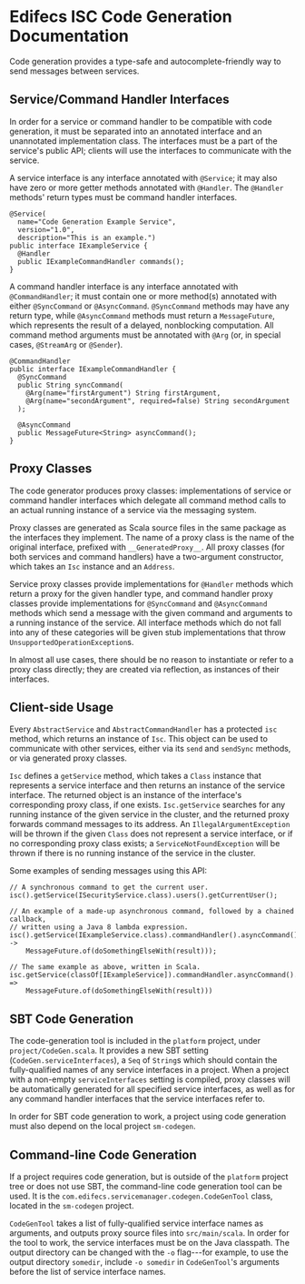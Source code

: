 Edifecs ISC Code Generation Documentation
=====================================

Code generation provides a type-safe and autocomplete-friendly way to send messages between services.

Service/Command Handler Interfaces
----------------------------------

In order for a service or command handler to be compatible with code generation, it must be separated into an annotated interface and an unannotated implementation class. The interfaces must be a part of the service's public API; clients will use the interfaces to communicate with the service.

A service interface is any interface annotated with `@Service`; it may also have zero or more getter methods annotated with `@Handler`. The `@Handler` methods' return types must be command handler interfaces.

    @Service(
      name="Code Generation Example Service",
      version="1.0",
      description="This is an example.")
    public interface IExampleService {
      @Handler
      public IExampleCommandHandler commands();
    }

A command handler interface is any interface annotated with `@CommandHandler`; it must contain one or more method(s) annotated with either `@SyncCommand` or `@AsyncCommand`. `@SyncCommand` methods may have any return type, while `@AsyncCommand` methods must return a `MessageFuture`, which represents the result of a delayed, nonblocking computation. All command method arguments must be annotated with `@Arg` (or, in special cases, `@StreamArg` or `@Sender`).

    @CommandHandler
    public interface IExampleCommandHandler {
      @SyncCommand
      public String syncCommand(
        @Arg(name="firstArgument") String firstArgument,
        @Arg(name="secondArgument", required=false) String secondArgument
      );
      
      @AsyncCommand
      public MessageFuture<String> asyncCommand();
    }

Proxy Classes
-------------

The code generator produces proxy classes: implementations of service or command handler interfaces which delegate all command method calls to an actual running instance of a service via the messaging system.

Proxy classes are generated as Scala source files in the same package as the interfaces they implement. The name of a proxy class is the name of the original interface, prefixed with `__GeneratedProxy__`. All proxy classes (for both services and command handlers) have a two-argument constructor, which takes an `Isc` instance and an `Address`.

Service proxy classes provide implementations for `@Handler` methods which return a proxy for the given handler type, and command handler proxy classes provide implementations for `@SyncCommand` and `@AsyncCommand` methods which send a message with the given command and arguments to a running instance of the service. All interface methods which do not fall into any of these categories will be given stub implementations that throw `UnsupportedOperationException`s.

In almost all use cases, there should be no reason to instantiate or refer to a proxy class directly; they are created via reflection, as instances of their interfaces.

Client-side Usage
-----------------

Every `AbstractService` and `AbstractCommandHandler` has a protected `isc` method, which returns an instance of `Isc`. This object can be used to communicate with other services, either via its `send` and `sendSync` methods, or via generated proxy classes.

`Isc` defines a `getService` method, which takes a `Class` instance that represents a service interface and then returns an instance of the service interface. The returned object is an instance of the interface's corresponding proxy class, if one exists. `Isc.getService` searches for any running instance of the given service in the cluster, and the returned proxy forwards command messages to its address. An `IllegalArgumentException` will be thrown if the given `Class` does not represent a service interface, or if no corresponding proxy class exists; a `ServiceNotFoundException` will be thrown if there is no running instance of the service in the cluster.

Some examples of sending messages using this API:

    // A synchronous command to get the current user.
    isc().getService(ISecurityService.class).users().getCurrentUser();

    // An example of a made-up asynchronous command, followed by a chained callback,
    // written using a Java 8 lambda expression.
    isc().getService(IExampleService.class).commandHandler().asyncCommand().thenReturn(result ->
        MessageFuture.of(doSomethingElseWith(result)));
    
    // The same example as above, written in Scala.
    isc.getService(classOf[IExampleService]).commandHandler.asyncCommand().flatMap(result =>
        MessageFuture.of(doSomethingElseWith(result)))

SBT Code Generation
-------------------

The code-generation tool is included in the `platform` project, under `project/CodeGen.scala`. It provides a new SBT setting (`CodeGen.serviceInterfaces`), a `Seq` of `String`s which should contain the fully-qualified names of any service interfaces in a project. When a project with a non-empty `serviceInterfaces` setting is compiled, proxy classes will be automatically generated for all specified service interfaces, as well as for any command handler interfaces that the service interfaces refer to.

In order for SBT code generation to work, a project using code generation must also depend on the local project `sm-codegen`.

Command-line Code Generation
----------------------------

If a project requires code generation, but is outside of the `platform` project tree or does not use SBT, the command-line code generation tool can be used. It is the `com.edifecs.servicemanager.codegen.CodeGenTool` class, located in the `sm-codegen` project.

`CodeGenTool` takes a list of fully-qualified service interface names as arguments, and outputs proxy source files into `src/main/scala`. In order for the tool to work, the service interfaces must be on the Java classpath. The output directory can be changed with the `-o` flag---for example, to use the output directory `somedir`, include `-o somedir` in `CodeGenTool`'s arguments before the list of service interface names.